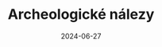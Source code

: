 ---
layout: layouts/non-en-hero-episode.njk
title: Archeologické nálezy
date: "2024-06-27"
cta: Přehrát díl
logo: logo_DVOJKA_biele.svg
tv: "ČT 2"
link: https://www.ceskatelevize.cz/porady/1098260856-kvarteto/424235100111005/
datum: 27. 6. 2024
header: Poslední díl
foto1024: /images/uploads/Prehistoric_findings_1024x768.jpg
foto1440: /images/uploads/Prehistoric_findings_1440x825.jpg
alt: Obrázek jeskyně
tags: czhero
---